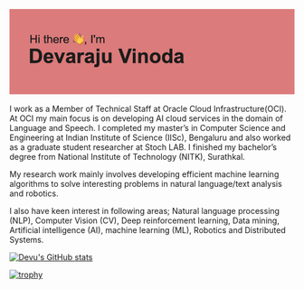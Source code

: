 [![MasterHead](https://github.com/devarajuvinoda/devarajuvinoda.github.io/blob/master/assets/img/banner_dev.png)](https://github.com/devarajuvinoda)

<!--
**devarajuvinoda/devarajuvinoda** is a ✨ _special_ ✨ repository because its `README.md` (this file) appears on your GitHub profile.

Here are some ideas to get you started:

- 🔭 I’m currently working on ...
- 🌱 I’m currently learning ...
- 👯 I’m looking to collaborate on ...
- 🤔 I’m looking for help with ...
- 💬 Ask me about ...
- 📫 How to reach me: ...
- 😄 Pronouns: ...
- ⚡ Fun fact: ...
-->

I work as a Member of Technical Staff at Oracle Cloud Infrastructure(OCI). At OCI my main focus is on developing AI cloud services in the domain of Language and Speech. I completed my master’s in Computer Science and Engineering at Indian Institute of Science (IISc), Bengaluru and also worked as a graduate student researcher at Stoch LAB. I finished my bachelor’s degree from National Institute of Technology (NITK), Surathkal.

My research work mainly involves developing efficient machine learning algorithms to solve interesting problems in natural language/text analysis and robotics.

I also have keen interest in following areas; Natural language processing (NLP), Computer Vision (CV), Deep reinforcement learning, Data mining, Artificial intelligence (AI), machine learning (ML), Robotics and Distributed Systems.

[![Devu's GitHub stats](https://github-readme-stats.vercel.app/api?username=devarajuvinoda)](https://github.com/devarajuvinoda/github-readme-stats)

[![trophy](https://github-profile-trophy.vercel.app/?username=devarajuvinoda&theme=nord&row=2&column=4)](https://github.com/devarajuvinoda/github-profile-trophy)

